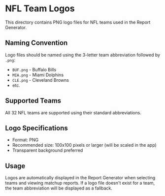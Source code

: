 # NFL Team Logos

This directory contains PNG logo files for NFL teams used in the Report Generator.

## Naming Convention
Logo files should be named using the 3-letter team abbreviation followed by `.png`:

- `BUF.png` - Buffalo Bills
- `MIA.png` - Miami Dolphins
- `CLE.png` - Cleveland Browns
- etc.

## Supported Teams
All 32 NFL teams are supported using their standard abbreviations.

## Logo Specifications
- Format: PNG
- Recommended size: 100x100 pixels or larger (will be scaled in the app)
- Transparent background preferred

## Usage
Logos are automatically displayed in the Report Generator when selecting teams and viewing matchup reports. If a logo file doesn't exist for a team, the team abbreviation will be displayed as a fallback.
